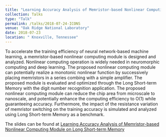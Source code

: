 ```yaml
---
title: "Learning Accuracy Analysis of Memristor-based Nonlinear Computing Module on Long Short-term Memory"
collection: Talks
type: "Talk"
permalink: /talks/2018-07-24-ICONS
venue: "Oak Ridge National Laboratory"
date: 2018-07-23
location: " Knoxville, Tennessee"
---
```


To accelerate the training efficiency of neural network-based machine learning, a memristor-based nonlinear computing module is designed and analyzed. Nonlinear computing operation is widely needed in neuromorphic computing and deep learning. The proposed nonlinear computing module can potentially realize a monotonic nonlinear function by successively placing memristors in a series combing with a simple amplifier. The proposed module is evaluated and optimized through the Long Short-term Memory with the digit number recognition application. The proposed nonlinear computing module can reduce the chip area from microscale to nanoscale, and potentially enhance the computing efficiency to O(1) while guaranteeing accuracy. Furthermore, the impact of the resistance variation of memristor switching on the training accuracy is simulated and analyzed using Long Short-term Memory as a benchmark.


The slides can be found at [Learning Accuracy Analysis of Memristor-based Nonlinear Computing Module on Long Short-term Memory](https://ornlcda.github.io/icons2018/presentations/ICONS_2018_Hongyu_15.pdf)